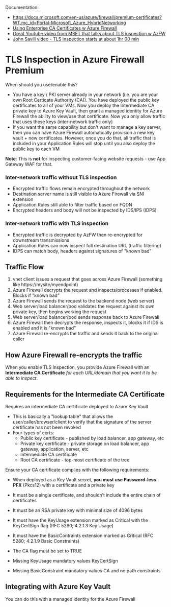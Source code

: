 Documentation: 
- https://docs.microsoft.com/en-us/azure/firewall/premium-certificates?WT.mc_id=Portal-Microsoft_Azure_HybridNetworking
- [Using Enterprise CA Certificates w Azure Firewall](https://docs.microsoft.com/en-us/azure/firewall/premium-deploy-certificates-enterprise-ca)
- [Great Youtube video from MSFT that talks about TLS inspection w AzFW](https://www.youtube.com/watch?v=A-hWyZZsFVY)
- [John Savill video - TLS inspection starts at about 1hr 00 min](https://www.youtube.com/watch?v=JiUerkqyW0g)

# TLS Inspection in Azure Firewall Premium

When should you use/enable this? 
- You have a key / PKI server already in your network (i.e. you are your own Root Certicate Authority (CA)). You have deployed the public key certificates to all of your VMs. Now you deploy the Intermediate CA private key to Azure Key Vault, then grant a managed identity for Azure Firewall the ability to view/use that certificate. Now you only allow traffic that uses these keys (inter-network traffic only)
- If you want the same capability but don't want to manage a key server, then you can have Azure Firewall automatically provision a new key vault + new certificates. However, once you do that, all traffic that is included in your Application Rules will stop until you also deploy the public key to each VM

**Note**: This is **not** for inspecting customer-facing website requests - use App Gateway WAF for that.

### Inter-network traffic without TLS inspection

- Encrypted traffic flows remain encrypted throughout the network
- Destination server name is still visible to Azure Firewall via SNI extension
- Application Rules still able to filter traffic based on FQDN
- Encrypted headers and body will not be inspected by IDS/IPS (IDPS)

### Inter-network traffic with TLS inspection
- Encrypted traffic is decrypted by AzFW then re-encrypted for downstream transmissions
- Application Rules can now inspect full destination URL (traffic filtering)
- IDPS can match body, headers against signatures of "known bad"

## Traffic Flow

1. vnet client issues a request that goes across Azure Firewall (something like https://mysite/myendpoint)
2. Azure Firewall decrypts the request and inspects/processes if enabled. Blocks if "known bad"
3. Azure Firewall sends the request to the backend node (web server)
4. Web server/load balancer/pod validates the request against its own private key, then begins working the request
5. Web server/load balancer/pod sends response back to Azure Firewall
6. Azure Firewall then decrypts the response, inspects it, blocks it if IDS is enabled and it is "known bad"
7. Azure Firewall re-encrypts the traffic and sends it back to the original caller

## How Azure Firewall re-encrypts the traffic

When you enable TLS Inspection, you provide Azure Firewall with an **Intermediate CA Certificate** *for each URL/domain that you want it to be able to inspect*. 

## Requirements for the Intermediate CA Certificate

Requires an intermediate CA certificate deployed to Azure Key Vault
   - This is basically a "lookup table" that allows the user/caller/browser/client to verify that the signature of the server certificate has not been revoked
   - Four types of certs:
       - Public key certificate - published by load balancer, app gateway, etc
       - Private key certificate - private storage on load balancer, app gateway, application, server, etc
       - Intermediate CA certificate
       - Root CA certificate - top-most certificate of the tree

Ensure your CA certificate complies with the following requirements:
- When deployed as a Key Vault secret, **you must use Password-less PFX** (Pkcs12) with a certificate and a private key
- It must be a single certificate, and shouldn’t include the entire chain of certificates
- It must be an RSA private key with minimal size of 4096 bytes
- It must have the KeyUsage extension marked as Critical with the KeyCertSign flag (RFC 5280; 4.2.1.3 Key Usage)
- It must have the BasicContraints extension marked as Critical (RFC 5280; 4.2.1.9 Basic Constraints)
- The CA flag must be set to TRUE

 - Missing KeyUsage mandatory values KeyCertSign
 - Missing BasicConstraint mandatory values CA and no path constraints

## Integrating with Azure Key Vault

You can do this with a managed identity for the Azure Firewall

